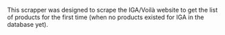 This scrapper was designed to scrape the IGA/Voilà website to get the list of products for the first time (when no products existed for IGA in the database yet).
